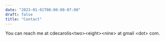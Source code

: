 ```yaml
---
date: "2023-01-01T08:00:00-07:00"
draft: false
title: "Contact"
---
```


You can reach me at cdecarolis\<two\>\<eight\>\<nine\> at gmail \<dot\> com.